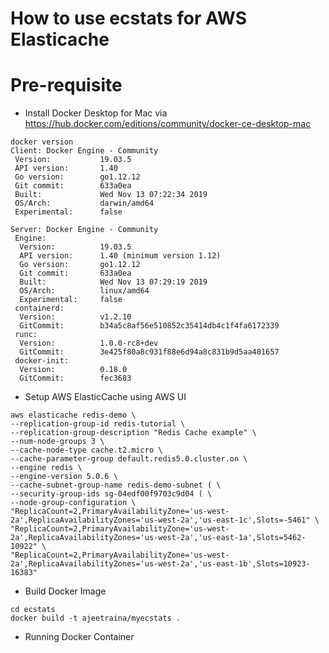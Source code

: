 How to use ecstats for AWS Elasticache
=====

# Pre-requisite

- Install Docker Desktop for Mac via https://hub.docker.com/editions/community/docker-ce-desktop-mac


```
docker version
Client: Docker Engine - Community
 Version:           19.03.5
 API version:       1.40
 Go version:        go1.12.12
 Git commit:        633a0ea
 Built:             Wed Nov 13 07:22:34 2019
 OS/Arch:           darwin/amd64
 Experimental:      false

Server: Docker Engine - Community
 Engine:
  Version:          19.03.5
  API version:      1.40 (minimum version 1.12)
  Go version:       go1.12.12
  Git commit:       633a0ea
  Built:            Wed Nov 13 07:29:19 2019
  OS/Arch:          linux/amd64
  Experimental:     false
 containerd:
  Version:          v1.2.10
  GitCommit:        b34a5c8af56e510852c35414db4c1f4fa6172339
 runc:
  Version:          1.0.0-rc8+dev
  GitCommit:        3e425f80a8c931f88e6d94a8c831b9d5aa481657
 docker-init:
  Version:          0.18.0
  GitCommit:        fec3683

```
- Setup AWS ElasticCache using AWS UI

```
aws elasticache redis-demo \
--replication-group-id redis-tutorial \
--replication-group-description "Redis Cache example" \
--num-node-groups 3 \
--cache-node-type cache.t2.micro \
--cache-parameter-group default.redis5.0.cluster.on \
--engine redis \
--engine-version 5.0.6 \
--cache-subnet-group-name redis-demo-subnet ( \
--security-group-ids sg-04edf00f9703c9d04 ( \
--node-group-configuration \
"ReplicaCount=2,PrimaryAvailabilityZone='us-west-2a',ReplicaAvailabilityZones='us-west-2a','us-east-1c',Slots=-5461" \
"ReplicaCount=2,PrimaryAvailabilityZone='us-west-2a',ReplicaAvailabilityZones='us-west-2a','us-east-1a',Slots=5462-10922" \
"ReplicaCount=2,PrimaryAvailabilityZone='us-west-2a',ReplicaAvailabilityZones='us-west-2a','us-east-1b',Slots=10923-16383"
```


- Build Docker Image

```
cd ecstats
docker build -t ajeetraina/myecstats .
```

- Running Docker Container


```

```
